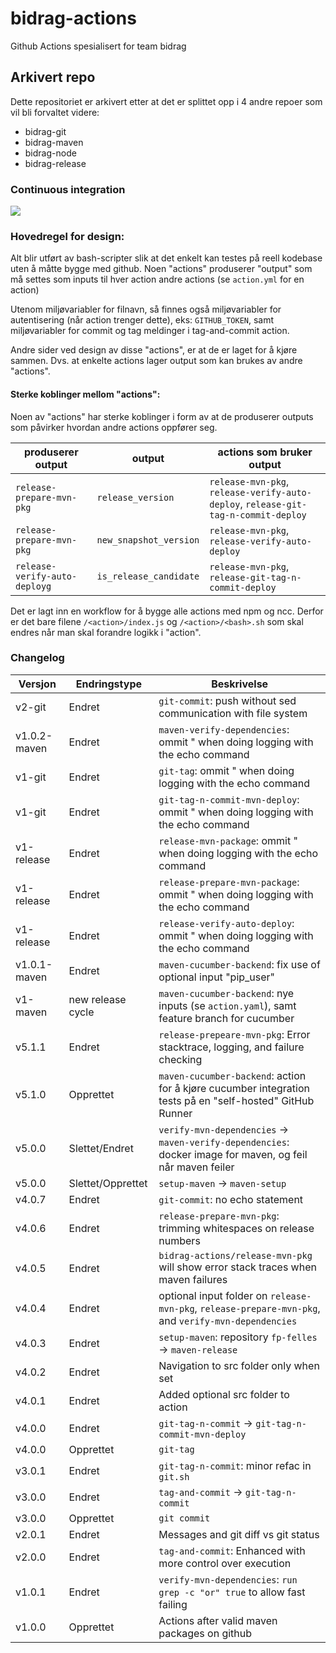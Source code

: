 # bidrag-actions
Github Actions spesialisert for team bidrag

## Arkivert repo
Dette repositoriet er arkivert etter at det er splittet opp i 4 andre repoer som vil bli forvaltet videre:
* bidrag-git
* bidrag-maven
* bidrag-node
* bidrag-release

### Continuous integration
![](https://github.com/navikt/bidrag-actions/workflows/build%20actions/badge.svg)

### Hovedregel for design:
Alt blir utført av bash-scripter slik at det enkelt kan testes på reell kodebase uten å måtte bygge med github. Noen "actions" produserer "output" som
må settes som inputs til hver action andre actions (se `action.yml` for en action)

Utenom miljøvariabler for filnavn, så finnes også miljøvariabler for autentisering (når action trenger dette), eks: `GITHUB_TOKEN`, samt miljøvariabler
for commit og tag meldinger i tag-and-commit action.

Andre sider ved design av disse "actions", er at de er laget for å kjøre sammen. Dvs. at enkelte actions lager output som kan brukes av andre "actions". 

#### Sterke koblinger mellom "actions":

Noen av "actions" har sterke koblinger i form av at de produserer outputs som påvirker hvordan andre actions oppfører seg.

produserer output             | output                 | actions som bruker output
------------------------------|------------------------|--------------------------
`release-prepare-mvn-pkg`     | `release_version`      | `release-mvn-pkg`, `release-verify-auto-deploy`, `release-git-tag-n-commit-deploy`
`release-prepare-mvn-pkg`     | `new_snapshot_version` | `release-mvn-pkg`, `release-verify-auto-deploy` 
`release-verify-auto-deployg` | `is_release_candidate` | `release-mvn-pkg`, `release-git-tag-n-commit-deploy`

Det er lagt inn en workflow for å bygge alle actions med npm og ncc. Derfor er det bare filene `/<action>/index.js` og `/<action>/<bash>.sh` som skal
endres når man skal forandre logikk i "action".

### Changelog

Versjon      | Endringstype      | Beskrivelse
-------------|-------------------|------------
v2-git       | Endret            | `git-commit`: push without sed communication with file system
v1.0.2-maven | Endret            | `maven-verify-dependencies`: ommit " when doing logging with the echo command
v1-git       | Endret            | `git-tag`: ommit " when doing logging with the echo command 
v1-git       | Endret            | `git-tag-n-commit-mvn-deploy`: ommit " when doing logging with the echo command 
v1-release   | Endret            | `release-mvn-package`: ommit " when doing logging with the echo command 
v1-release   | Endret            | `release-prepare-mvn-package`: ommit " when doing logging with the echo command 
v1-release   | Endret            | `release-verify-auto-deploy`: ommit " when doing logging with the echo command 
v1.0.1-maven | Endret            | `maven-cucumber-backend`: fix use of optional input "pip_user" 
v1-maven     | new release cycle | `maven-cucumber-backend`: nye inputs (se `action.yaml`), samt feature branch for cucumber 
v5.1.1       | Endret            | `release-prepeare-mvn-pkg`: Error stacktrace, logging, and failure checking
v5.1.0       | Opprettet         | `maven-cucumber-backend`: action for å kjøre cucumber integration tests på en "self-hosted" GitHub Runner
v5.0.0       | Slettet/Endret    | `verify-mvn-dependencies` -> `maven-verify-dependencies`: docker image for maven, og feil når maven feiler
v5.0.0       | Slettet/Opprettet | `setup-maven` -> `maven-setup`
v4.0.7       | Endret            | `git-commit`: no echo statement
v4.0.6       | Endret            | `release-prepare-mvn-pkg`: trimming whitespaces on release numbers
v4.0.5       | Endret            | `bidrag-actions/release-mvn-pkg` will show error stack traces when maven failures
v4.0.4       | Endret            | optional input folder on `release-mvn-pkg`, `release-prepare-mvn-pkg`, and `verify-mvn-dependencies`
v4.0.3       | Endret            | `setup-maven`: repository `fp-felles` -> `maven-release`
v4.0.2       | Endret            | Navigation to src folder only when set
v4.0.1       | Endret            | Added optional src folder to action
v4.0.0       | Endret            | `git-tag-n-commit` -> `git-tag-n-commit-mvn-deploy`
v4.0.0       | Opprettet         | `git-tag`
v3.0.1       | Endret            | `git-tag-n-commit`: minor refac in `git.sh`
v3.0.0       | Endret            | `tag-and-commit` -> `git-tag-n-commit`
v3.0.0       | Opprettet         | `git commit`
v2.0.1       | Endret            | Messages and git diff vs git status
v2.0.0       | Endret            | `tag-and-commit`: Enhanced with more control over execution
v1.0.1       | Endret            | `verify-mvn-dependencies`: `run grep -c "or" true` to allow fast failing
v1.0.0       | Opprettet         | Actions after valid maven packages on github
